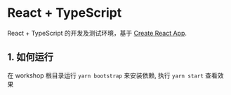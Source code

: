 # React + TypeScript

React + TypeScript 的开发及测试环境，基于 [Create React App](https://github.com/facebook/create-react-app).

## 1. 如何运行

在 workshop 根目录运行 `yarn bootstrap` 来安装依赖, 执行 `yarn start` 查看效果
